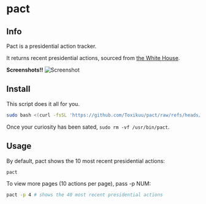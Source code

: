 # pact

## Info
Pact is a presidential action tracker.

It returns recent presidential actions, sourced from [the White House](https://www.whitehouse.gov/presidential-actions).

**Screenshots!!**
![Screenshot](https://github.com/user-attachments/assets/58f287bd-01c1-451f-8fb3-e145154aec7d)

## Install
This script does it all for you.

```bash
sudo bash <(curl -fsSL 'https://github.com/Toxikuu/pact/raw/refs/heads/master/install.sh')
```

Once your curiosity has been sated, `sudo rm -vf /usr/bin/pact`.

## Usage
By default, pact shows the 10 most recent presidential actions:
```bash
pact
```

To view more pages (10 actions per page), pass -p NUM:
```bash
pact -p 4 # shows the 40 most recent presidential actions
```
